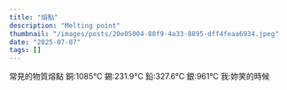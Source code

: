 ```yaml
---
title: "熔點"
description: "Melting point"
thumbnail: "/images/posts/20e05004-88f9-4a33-8895-dff4feaa6934.jpeg"
date: "2025-07-07"
tags: []
---
```


常見的物質熔點
銅:1085°C
錫:231.9°C
鉛:327.6°C
銀:961°C
我:妳笑的時候

